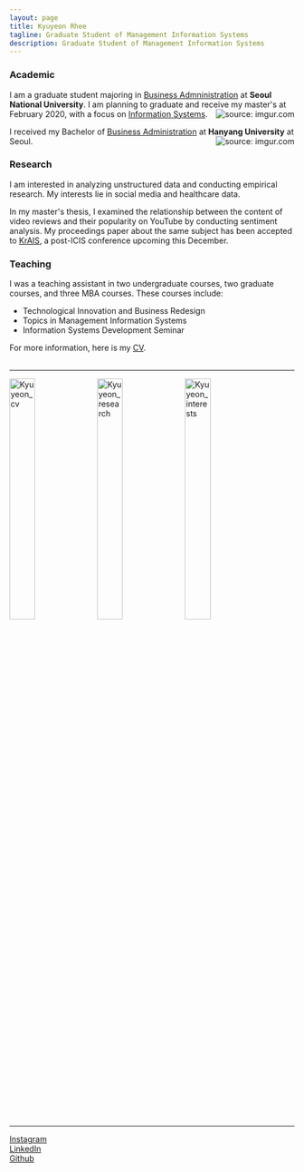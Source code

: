```yaml
---
layout: page
title: Kyuyeon Rhee
tagline: Graduate Student of Management Information Systems
description: Graduate Student of Management Information Systems
---
```


### Academic
I am a graduate student majoring in [Business Admninistration](https://cba.snu.ac.kr/en) at <b>Seoul National University</b>. I am planning to graduate and receive my master's at February 2020, with a focus on [Information Systems](https://cba.snu.ac.kr/en/faculty). <a href="https://imgur.com/LtSEgWH"><img src="https://i.imgur.com/LtSEgWHs.png" align = "right" title="source: imgur.com" /></a>


I received my Bachelor of [Business Administration](https://biz.hanyang.ac.kr/en/) at <b>Hanyang University</b> at Seoul. <a href="https://imgur.com/InjDfpq"><img src="https://i.imgur.com/InjDfpqs.png" align = "right" title="source: imgur.com" /></a>





### Research
I am interested in analyzing unstructured data and conducting empirical research. My interests lie in social media and healthcare data.

In my master's thesis, I examined the relationship between the content of video reviews and their popularity on YouTube by conducting sentiment analysis. My proceedings paper about the same subject has been accepted to [KrAIS](https://sites.google.com/site/kraisweb/2019-krais-research-workshop?authuser=0), a post-ICIS conference upcoming this December.


### Teaching

I was a teaching assistant in two undergraduate courses, two graduate courses, and three MBA courses. These courses include:

- Technological Innovation and Business Redesign
- Topics in Management Information Systems
- Information Systems Development Seminar


For more information, here is my [CV](https://kyuyeonrhee.github.io/kyrhee/pages/KyuyeonRhee_vitae.pdf).<br><br>


<!-- Email: ky.rhee@snu.ac.kr -->

----

<a href="https://kyuyeonrhee.github.io/kyrhee/pages/KyuyeonRhee_vitae.pdf"><img src="https://i.imgur.com/TEB3roO.png" width="30%" height="33%" title="Kyuyeon_cv" /></a>
<a href="https://kyuyeonrhee.github.io/kyrhee/pages/project_site.html"><img src="https://i.imgur.com/lgUJtb4.png" width="30%" height="33%" title="Kyuyeon_research" /></a>
<a href="https://kyuyeonrhee.github.io/kyrhee/pages/project_site.html"><img src="https://i.imgur.com/dUkwvmh.png" width="30%" height="33%" title="Kyuyeon_interests" /></a><br><br>



<!-- I am a graduate student majoring in Business Administration at Seoul National University. I am planning to graduate and receive my master's at February 2020, with a focus on Information Systems.<br><br> -->


<!-- My research interests lie in social media, user-generated content, and analyzing unstructured data. In my master's thesis, I examined the relationship between the content of video reviews and their popularity on YouTube by conducting sentiment analysis. I found that the amount of the sentiment embedded in the reviewer's speech contributes to the popularity of a video review.<br><br> -->

----


[Instagram](https://www.instagram.com/kkyyeeeeee/)<br>
[LinkedIn](https://www.linkedin.com/in/kyuyeon-rhee-69a22b133/?originalSubdomain=kr)<br>
[Github](https://github.com/kyuyeonrhee)<br>
